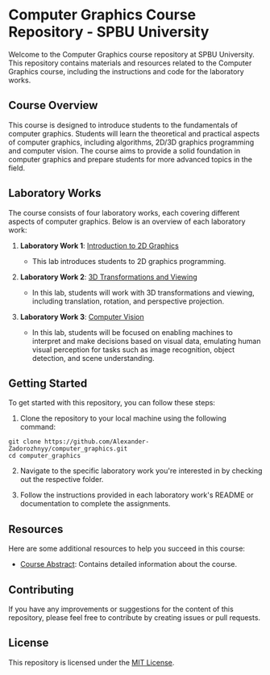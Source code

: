 # Computer Graphics Course Repository - SPBU University

Welcome to the Computer Graphics course repository at SPBU University. This repository contains materials and resources related to the Computer Graphics course, including the instructions and code for the laboratory works.

## Course Overview

This course is designed to introduce students to the fundamentals of computer graphics. Students will learn the theoretical and practical aspects of computer graphics, including algorithms, 2D/3D graphics programming and computer vision. The course aims to provide a solid foundation in computer graphics and prepare students for more advanced topics in the field.

## Laboratory Works

The course consists of four laboratory works, each covering different aspects of computer graphics. Below is an overview of each laboratory work:

1. **Laboratory Work 1**: [Introduction to 2D Graphics](src/laboratory_work_1)
   - This lab introduces students to 2D graphics programming.

2. **Laboratory Work 2**: [3D Transformations and Viewing](src/laboratory_work_2/Unity-Throw-Ball)
   - In this lab, students will work with 3D transformations and viewing, including translation, rotation, and perspective projection.

3. **Laboratory Work 3**: [Computer Vision](src/laboratory_work_3)
   - In this lab, students will be focused on enabling machines to interpret and make decisions based on visual data, emulating human visual perception for tasks such as image recognition, object detection, and scene understanding.

## Getting Started

To get started with this repository, you can follow these steps:

1. Clone the repository to your local machine using the following command:
```shell
git clone https://github.com/Alexander-Zadorozhnyy/computer_graphics.git
cd computer_graphics
```

2. Navigate to the specific laboratory work you're interested in by checking out the respective folder.

3. Follow the instructions provided in each laboratory work's README or documentation to complete the assignments.

## Resources

Here are some additional resources to help you succeed in this course:

- [Course Abstract](docs/Computer_graphics.pdf): Contains detailed information about the course.

## Contributing

If you have any improvements or suggestions for the content of this repository, please feel free to contribute by creating issues or pull requests.

## License

This repository is licensed under the [MIT License](LICENSE).
